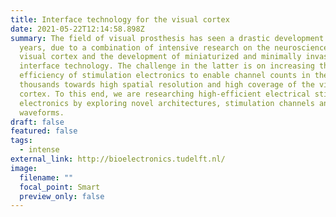 ```yaml
---
title: Interface technology for the visual cortex
date: 2021-05-22T12:14:58.898Z
summary: The field of visual prosthesis has seen a drastic development in recent
  years, due to a combination of intensive research on the neuroscience of the
  visual cortex and the development of miniaturized and minimally invasive
  interface technology. The challenge in the latter is on increasing the power
  efficiency of stimulation electronics to enable channel counts in the tens of
  thousands towards high spatial resolution and high coverage of the visual
  cortex. To this end, we are researching high-efficient electrical stimulation
  electronics by exploring novel architectures, stimulation channels and
  waveforms.
draft: false
featured: false
tags:
  - intense
external_link: http://bioelectronics.tudelft.nl/
image:
  filename: ""
  focal_point: Smart
  preview_only: false
---
```

